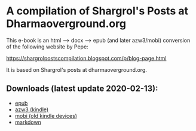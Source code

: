 # A compilation of Shargrol's Posts at Dharmaoverground.org

This e-book is an html --> docx --> epub (and later azw3/mobi) conversion of the following website by Pepe:

https://shargrolpostscompilation.blogspot.com/p/blog-page.html

It is based on Shargrol's posts at dharmaoverground.org.

## Downloads (latest update 2020-02-13):

- [epub](https://github.com/atrahhdis/shargrol/raw/master/ebooks/A%20Compilation%20of%20Shargrol's%20Posts%20at%20Dharmaoverground.org%20-%20Shargrol.epub)
- [azw3 (kindle)](https://github.com/atrahhdis/shargrol/raw/master/ebooks/A%20Compilation%20of%20Shargrol's%20Posts%20at%20Dharmaoverground.org%20-%20Shargrol.azw3)
- [mobi (old kindle devices)](https://github.com/atrahhdis/shargrol/raw/master/ebooks/A%20Compilation%20of%20Shargrol's%20Posts%20at%20Dharmaoverground.org%20-%20Shargrol.mobi)
- [markdown](https://raw.githubusercontent.com/atrahhdis/shargrol/master/A%20Compilation%20of%20Shargrol's%20Posts%20at%20Dharmaoverground.org%20-%20Shargrol.md)
